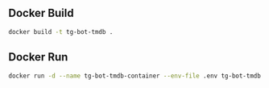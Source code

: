 ## Docker Build
```sh
docker build -t tg-bot-tmdb .
```
## Docker Run
```sh
docker run -d --name tg-bot-tmdb-container --env-file .env tg-bot-tmdb
```
